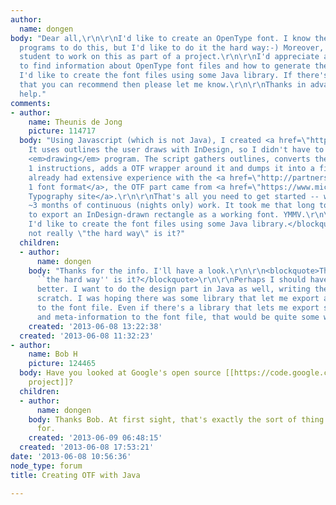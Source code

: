 ```yaml
---
author:
  name: dongen
body: "Dear all,\r\n\r\nI'd like to create an OpenType font. I know there are some
  programs to do this, but I'd like to do it the hard way:-) Moreover, I'd like a
  student to work on this as part of a project.\r\n\r\nI'd appreciate any pointers
  to find information about OpenType font files and how to generate them. Ideally,
  I'd like to create the font files using some Java library. If there's any Java library
  that you can recommend then please let me know.\r\n\r\nThanks in advance for your
  help."
comments:
- author:
    name: Theunis de Jong
    picture: 114717
  body: "Using Javascript (which is not Java), I created <a href=\"http://typophile.com/node/94235\">IndyFont</a>.
    It uses outlines the user draws with InDesign, so I didn't have to write a font
    <em>drawing</em> program. The script gathers outlines, converts them into Type
    1 instructions, adds a OTF wrapper around it and dumps it into a file.\r\n\r\nI
    already had extensive experience with the <a href=\"http://partners.adobe.com/public/developer/en/font/T1_SPEC.PDF\">Type
    1 font format</a>, the OTF part came from <a href=\"https://www.microsoft.com/typography/otspec/\">Microsoft's
    Typography site</a>.\r\n\r\nThat's all you need to get started -- well, that and
    ~3 months of continuous (nights only) work. It took me that long to write something
    to export an InDesign-drawn rectangle as a working font. YMMV.\r\n\r\n<blockquote>Ideally,
    I'd like to create the font files using some Java library.</blockquote>\r\n\r\nThat's
    not really \"the hard way\" is it?"
  children:
  - author:
      name: dongen
    body: "Thanks for the info. I'll have a look.\r\n\r\n<blockquote>That's not really
      ``the hard way'' is it?</blockquote>\r\n\r\nPerhaps I should have explained
      better. I want to do the design part in Java as well, writing the software from
      scratch. I was hoping there was some library that let me export all information
      to the font file. Even if there's a library that lets me export some glyphs
      and meta-information to the font file, that would be quite some work."
    created: '2013-06-08 13:22:38'
  created: '2013-06-08 11:32:23'
- author:
    name: Bob H
    picture: 124465
  body: Have you looked at Google's open source [[https://code.google.com/p/sfntly/|sfntly
    project]]?
  children:
  - author:
      name: dongen
    body: Thanks Bob. At first sight, that's exactly the sort of thing that I'm looking
      for.
    created: '2013-06-09 06:48:15'
  created: '2013-06-08 17:53:21'
date: '2013-06-08 10:56:36'
node_type: forum
title: Creating OTF with Java

---
```

